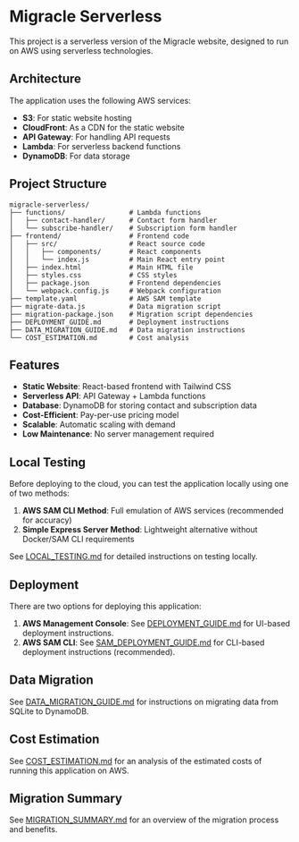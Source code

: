 # Migracle Serverless

This project is a serverless version of the Migracle website, designed to run on AWS using serverless technologies.

## Architecture

The application uses the following AWS services:

- **S3**: For static website hosting
- **CloudFront**: As a CDN for the static website
- **API Gateway**: For handling API requests
- **Lambda**: For serverless backend functions
- **DynamoDB**: For data storage

## Project Structure

```
migracle-serverless/
├── functions/                # Lambda functions
│   ├── contact-handler/      # Contact form handler
│   └── subscribe-handler/    # Subscription form handler
├── frontend/                 # Frontend code
│   ├── src/                  # React source code
│   │   ├── components/       # React components
│   │   └── index.js          # Main React entry point
│   ├── index.html            # Main HTML file
│   ├── styles.css            # CSS styles
│   ├── package.json          # Frontend dependencies
│   └── webpack.config.js     # Webpack configuration
├── template.yaml             # AWS SAM template
├── migrate-data.js           # Data migration script
├── migration-package.json    # Migration script dependencies
├── DEPLOYMENT_GUIDE.md       # Deployment instructions
├── DATA_MIGRATION_GUIDE.md   # Data migration instructions
└── COST_ESTIMATION.md        # Cost analysis
```

## Features

- **Static Website**: React-based frontend with Tailwind CSS
- **Serverless API**: API Gateway + Lambda functions
- **Database**: DynamoDB for storing contact and subscription data
- **Cost-Efficient**: Pay-per-use pricing model
- **Scalable**: Automatic scaling with demand
- **Low Maintenance**: No server management required

## Local Testing

Before deploying to the cloud, you can test the application locally using one of two methods:

1. **AWS SAM CLI Method**: Full emulation of AWS services (recommended for accuracy)
2. **Simple Express Server Method**: Lightweight alternative without Docker/SAM CLI requirements

See [LOCAL_TESTING.md](./LOCAL_TESTING.md) for detailed instructions on testing locally.

## Deployment

There are two options for deploying this application:

1. **AWS Management Console**: See [DEPLOYMENT_GUIDE.md](./DEPLOYMENT_GUIDE.md) for UI-based deployment instructions.
2. **AWS SAM CLI**: See [SAM_DEPLOYMENT_GUIDE.md](./SAM_DEPLOYMENT_GUIDE.md) for CLI-based deployment instructions (recommended).

## Data Migration

See [DATA_MIGRATION_GUIDE.md](./DATA_MIGRATION_GUIDE.md) for instructions on migrating data from SQLite to DynamoDB.

## Cost Estimation

See [COST_ESTIMATION.md](./COST_ESTIMATION.md) for an analysis of the estimated costs of running this application on AWS.

## Migration Summary

See [MIGRATION_SUMMARY.md](./MIGRATION_SUMMARY.md) for an overview of the migration process and benefits.
